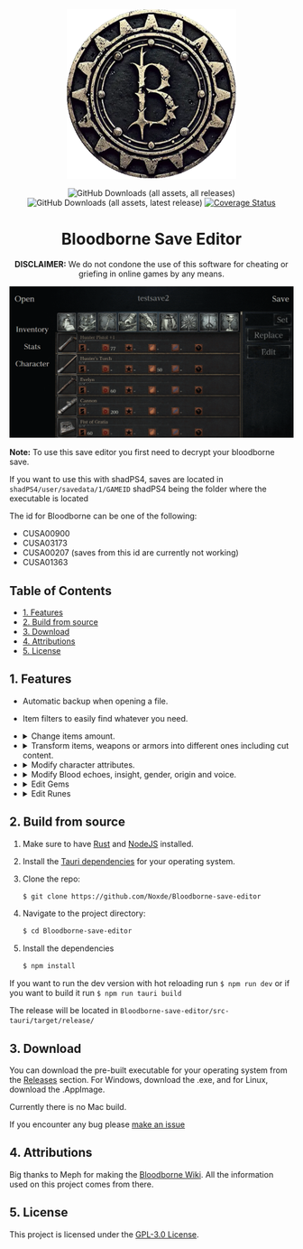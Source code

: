 <div align=center> 
  <img alt="creator-program-logo" src="./assets/icon.png" width="300px">
  <p><p/>

![GitHub Downloads (all assets, all releases)](https://img.shields.io/github/downloads/Noxde/Bloodborne-save-editor/total)
![GitHub Downloads (all assets, latest release)](https://img.shields.io/github/downloads-pre/Noxde/Bloodborne-save-editor/latest/total)
[![Coverage Status](https://coveralls.io/repos/github/Noxde/Bloodborne-save-editor/badge.svg)](https://coveralls.io/github/Noxde/Bloodborne-save-editor)
</div>
<h1 align="center">Bloodborne Save Editor</h1>

<p align="center">
   <b>DISCLAIMER:</b> We do not condone the use of this software for cheating or griefing in online games by any means.
</p>

<div align="center">

![overview.gif](./assets/overview.gif)

</div>

**Note:** To use this save editor you first need to decrypt your bloodborne save. 

If you want to use this with shadPS4, saves are located in ``shadPS4/user/savedata/1/GAMEID``
shadPS4 being the folder where the executable is located

The id for Bloodborne can be one of the following:
- CUSA00900
- CUSA03173
- CUSA00207 (saves from this id are currently not working)
- CUSA01363

## Table of Contents

- [1. Features](#1-features)
- [2. Build from source](#2-build-from-source)
- [3. Download](#3-download)
- [4. Attributions](#4-attributions)
- [5. License](#5-license)

## 1. Features

- Automatic backup when opening a file.
- Item filters to easily find whatever you need.
- <details>
      <summary>
         Change items amount.
      </summary>

   <img src="./assets/edit_amount.gif"/>
   </details>

- <details>
      <summary>
         Transform items, weapons or armors into different ones including cut content.
      </summary>

   <img src="./assets/transform.gif"/>
   </details>

- <details>
      <summary>
         Modify character attributes.
      </summary>

   <img src="./assets/attributes.gif"/>
   </details>

- <details>
      <summary>
         Modify Blood echoes, insight, gender, origin and voice.
      </summary>

   <img src="./assets/character.gif"/>
   </details>
   
- <details>
      <summary>
        Edit Gems
      </summary>

   <img src="./assets/edit_gems.gif"/>
   </details>

- <details>
      <summary>
        Edit Runes
      </summary>

   <img src="./assets/edit_rune.gif"/>
   </details>

## 2. Build from source

1. Make sure to have [Rust](https://www.rust-lang.org/) and [NodeJS](https://nodejs.org/en) installed.
2. Install the [Tauri dependencies](https://tauri.app/v1/guides/getting-started/prerequisites) for your operating system.
3. Clone the repo:

   ```bash
   $ git clone https://github.com/Noxde/Bloodborne-save-editor
   ```
4. Navigate to the project directory:

   ```bash
   $ cd Bloodborne-save-editor
   ```
5. Install the dependencies
   ```bash
   $ npm install
   ```
If you want to run the dev version with hot reloading run ``$ npm run dev`` or if you want to build it run ``$ npm run tauri build``

The release will be located in ``Bloodborne-save-editor/src-tauri/target/release/``

## 3. Download

You can download the pre-built executable for your operating system from the [Releases](https://github.com/Noxde/Bloodborne-save-editor/releases) section.
For Windows, download the .exe, and for Linux, download the .AppImage.

Currently there is no Mac build.

If you encounter any bug please [make an issue](https://github.com/Noxde/Bloodborne-save-editor/issues/new)

## 4. Attributions

Big thanks to Meph for making the [Bloodborne Wiki](https://www.bloodborne-wiki.com/). All the information used on this project comes from there.

## 5. License

This project is licensed under the [GPL-3.0 License](./LICENSE).
